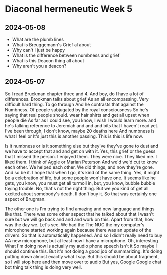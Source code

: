 # Diaconal hermeneutic Week 5


## 2024-05-08

* What are the plumb lines
* What is Breuggemann's Grief al about
* Why can't I just be happy
* What is the difference between numbness and grief
* What is this Deacon thing all about
* Why aren't you a deacon?



## 2024-05-07
So I read Bruckman chapter three and 4. And boy, do I have a lot of differences. Brookman talks about grief As an all encompassing. Very difficult hard thing. To go through And he contrasts that against the Numbness. Of people subjugated by the royal consciousness So he's saying that real people should. wear hair shirts and get all upset when people die As far as I could see, you know, I wish I would learn more. and he's talking reference to Jeremiah and and and bits that I haven't read yet. I've been through, I don't know, maybe 20 deaths here And numbness is what I feel or It's just this is another passing. This is this is life now.

Is it numbness or is it something else but they've they've gone to dust and we have to accept that and and get on with it. Yes, this grief or the guess that I missed the person. I enjoyed them. They were nice. They liked me. I liked them. I think of Aggie or Marian Peterson And we'd we'd cut to know each other. We helped each other. We did things, and now they're gone. And so be it. I hope that when I go, it's kind of the same thing. Yes, it might be a celebration of life, but some people won't have one. It seems like he gets, you know, you must get all turmoil in, but, you know, bubble bubble toying trouble. No, that's not the right thing. But we you kind of get all excited about somebody's death. II don't buy it. So that was certainly one aspect of Brugman.

The other one is I'm trying to find amazing and new language and things like that. There was some other aspect that he talked about that I wasn't sure but we will go back and and and work on this. Apart from that, how was the day we. Let's see. We had the The NUC the my computer's microphone started working again because there was an update of the drivers. So that is automatically happened. And so I didn't really need to buy AA new microphone, but at least now I have a microphone. Oh, interesting What I'm doing now is actually my audio phone speech Isn't it So maybe I should continue this. But it's not doing a good job of summarizing. It's doing putting down almost exactly what I say. But this should be about fragment, so I will stop here and then move over to audio But yes, Google Google chat bot thing talk thing is doing very well.